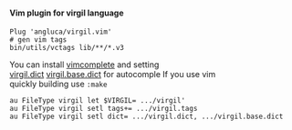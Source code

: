 #### Vim plugin for virgil language
```vim
Plug 'angluca/virgil.vim'
# gen vim tags
bin/utils/vctags lib/**/*.v3
```
You can install [vimcomplete](https://github.com/girishji/vimcomplete) and setting   
[virgil.dict](https://github.com/Angluca/AcVim/blob/master/vimfiles/dict/virgil.dict) [virgil.base.dict](https://github.com/Angluca/AcVim/blob/master/vimfiles/dict/virgil.base.dict) for autocomple If you use vim  
quickly building use ```:make```

```vim
au FileType virgil let $VIRGIL= .../virgil'
au FileType virgil setl tags+= .../virgil.tags
au FileType virgil setl dict= .../virgil.dict, .../virgil.base.dict
```
